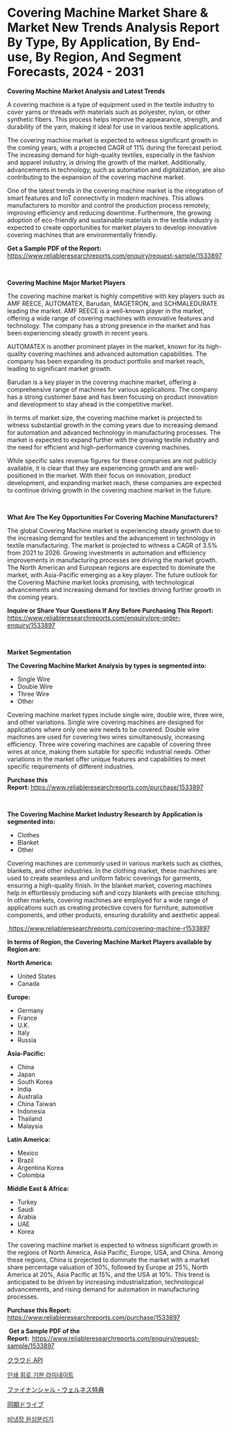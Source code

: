<p><h1>Covering Machine Market Share & Market New Trends Analysis Report By Type, By Application, By End-use, By Region, And Segment Forecasts, 2024 - 2031</h1></p><p><strong>Covering Machine Market Analysis and Latest Trends</strong></p>
<p><p>A covering machine is a type of equipment used in the textile industry to cover yarns or threads with materials such as polyester, nylon, or other synthetic fibers. This process helps improve the appearance, strength, and durability of the yarn, making it ideal for use in various textile applications.</p><p>The covering machine market is expected to witness significant growth in the coming years, with a projected CAGR of 11% during the forecast period. The increasing demand for high-quality textiles, especially in the fashion and apparel industry, is driving the growth of the market. Additionally, advancements in technology, such as automation and digitalization, are also contributing to the expansion of the covering machine market.</p><p>One of the latest trends in the covering machine market is the integration of smart features and IoT connectivity in modern machines. This allows manufacturers to monitor and control the production process remotely, improving efficiency and reducing downtime. Furthermore, the growing adoption of eco-friendly and sustainable materials in the textile industry is expected to create opportunities for market players to develop innovative covering machines that are environmentally friendly.</p></p>
<p><strong>Get a Sample PDF of the Report:&nbsp;</strong> <a href="https://www.reliableresearchreports.com/enquiry/request-sample/1533897">https://www.reliableresearchreports.com/enquiry/request-sample/1533897</a></p>
<p>&nbsp;</p>
<p><strong>Covering Machine Major Market Players</strong></p>
<p><p>The covering machine market is highly competitive with key players such as AMF REECE, AUTOMATEX, Barudan, MAGETRON, and SCHMALEDURATE leading the market. AMF REECE is a well-known player in the market, offering a wide range of covering machines with innovative features and technology. The company has a strong presence in the market and has been experiencing steady growth in recent years.</p><p>AUTOMATEX is another prominent player in the market, known for its high-quality covering machines and advanced automation capabilities. The company has been expanding its product portfolio and market reach, leading to significant market growth.</p><p>Barudan is a key player in the covering machine market, offering a comprehensive range of machines for various applications. The company has a strong customer base and has been focusing on product innovation and development to stay ahead in the competitive market.</p><p>In terms of market size, the covering machine market is projected to witness substantial growth in the coming years due to increasing demand for automation and advanced technology in manufacturing processes. The market is expected to expand further with the growing textile industry and the need for efficient and high-performance covering machines.</p><p>While specific sales revenue figures for these companies are not publicly available, it is clear that they are experiencing growth and are well-positioned in the market. With their focus on innovation, product development, and expanding market reach, these companies are expected to continue driving growth in the covering machine market in the future.</p></p>
<p>&nbsp;</p>
<p><strong>What Are The Key Opportunities For Covering Machine Manufacturers?</strong></p>
<p><p>The global Covering Machine market is experiencing steady growth due to the increasing demand for textiles and the advancement in technology in textile manufacturing. The market is projected to witness a CAGR of 3.5% from 2021 to 2026. Growing investments in automation and efficiency improvements in manufacturing processes are driving the market growth. The North American and European regions are expected to dominate the market, with Asia-Pacific emerging as a key player. The future outlook for the Covering Machine market looks promising, with technological advancements and increasing demand for textiles driving further growth in the coming years.</p></p>
<p><strong>Inquire or Share Your Questions If Any Before Purchasing This Report:</strong> <a href="https://www.reliableresearchreports.com/enquiry/pre-order-enquiry/1533897">https://www.reliableresearchreports.com/enquiry/pre-order-enquiry/1533897</a></p>
<p>&nbsp;</p>
<p><strong>Market Segmentation</strong></p>
<p><strong>The Covering Machine Market Analysis by types is segmented into:</strong></p>
<p><ul><li>Single Wire</li><li>Double Wire</li><li>Three Wire</li><li>Other</li></ul></p>
<p><p>Covering machine market types include single wire, double wire, three wire, and other variations. Single wire covering machines are designed for applications where only one wire needs to be covered. Double wire machines are used for covering two wires simultaneously, increasing efficiency. Three wire covering machines are capable of covering three wires at once, making them suitable for specific industrial needs. Other variations in the market offer unique features and capabilities to meet specific requirements of different industries.</p></p>
<p><strong>Purchase this Report:&nbsp;</strong><a href="https://www.reliableresearchreports.com/purchase/1533897">https://www.reliableresearchreports.com/purchase/1533897</a></p>
<p>&nbsp;</p>
<p><strong>The Covering Machine Market Industry Research by Application is segmented into:</strong></p>
<p><ul><li>Clothes</li><li>Blanket</li><li>Other</li></ul></p>
<p><p>Covering machines are commonly used in various markets such as clothes, blankets, and other industries. In the clothing market, these machines are used to create seamless and uniform fabric coverings for garments, ensuring a high-quality finish. In the blanket market, covering machines help in effortlessly producing soft and cozy blankets with precise stitching. In other markets, covering machines are employed for a wide range of applications such as creating protective covers for furniture, automotive components, and other products, ensuring durability and aesthetic appeal.</p></p>
<p><a href="https://www.reliableresearchreports.com/covering-machine-r1533897">&nbsp;https://www.reliableresearchreports.com/covering-machine-r1533897</a></p>
<p><strong>In terms of Region, the Covering Machine Market Players available by Region are:</strong></p>
<p>
    <p> <strong> North America: </strong>
        <ul>
            <li>United States</li>
            <li>Canada</li>
        </ul>
        </p> 
    <p> <strong> Europe: </strong>
        <ul>
            <li>Germany</li>
            <li>France</li>
            <li>U.K.</li>
            <li>Italy</li>
            <li>Russia</li>
        </ul>
        </p> 
    <p> <strong> Asia-Pacific: </strong>
        <ul>
            <li>China</li>
            <li>Japan</li>
            <li>South Korea</li>
            <li>India</li>
            <li>Australia</li>
            <li>China Taiwan</li>
            <li>Indonesia</li>
            <li>Thailand</li>
            <li>Malaysia</li>
        </ul>
        </p> 
    <p> <strong> Latin America: </strong>
        <ul>
            <li>Mexico</li>
            <li>Brazil</li>
            <li>Argentina Korea</li>
            <li>Colombia</li>
        </ul>
        </p> 
    <p> <strong> Middle East & Africa: </strong>
        <ul>
            <li>Turkey</li>
            <li>Saudi</li>
            <li>Arabia</li>
            <li>UAE</li>
            <li>Korea</li>
        </ul>
    </p>
    </p>
<p><p>The covering machine market is expected to witness significant growth in the regions of North America, Asia Pacific, Europe, USA, and China. Among these regions, China is projected to dominate the market with a market share percentage valuation of 30%, followed by Europe at 25%, North America at 20%, Asia Pacific at 15%, and the USA at 10%. This trend is anticipated to be driven by increasing industrialization, technological advancements, and rising demand for automation in manufacturing processes.</p></p>
<p><strong>Purchase this Report: </strong><a href="https://www.reliableresearchreports.com/purchase/1533897">https://www.reliableresearchreports.com/purchase/1533897</a></p>
<p>&nbsp;<strong>Get a Sample PDF of the Report:&nbsp;&nbsp;</strong><a href="https://www.reliableresearchreports.com/enquiry/request-sample/1533897">https://www.reliableresearchreports.com/enquiry/request-sample/1533897</a></p>
<p><strong></strong></p>
<p><p><a href="https://medium.com/@lorrainethompson10/%E3%82%AF%E3%83%A9%E3%82%A6%E3%83%89api%E5%B8%82%E5%A0%B4-%E7%AB%B6%E4%BA%89%E5%88%86%E6%9E%90-%E5%B8%82%E5%A0%B4%E5%8B%95%E5%90%91-2031%E5%B9%B4%E3%81%BE%E3%81%A7%E3%81%AE%E4%BA%88%E6%B8%AC-6435be3bf6e4">クラウド API</a></p><p><a href="https://medium.com/@gustavorn8776/%EC%9D%B8%EC%87%84%ED%9A%8C%EB%A1%9C%EA%B8%B0%ED%8C%90-%EB%9D%BC%EB%AF%B8%EB%84%A4%EC%9D%B4%ED%8A%B8-%EC%8B%9C%EC%9E%A5-%EA%B7%9C%EB%AA%A8-%EB%B0%8F-%EC%8B%9C%EC%9E%A5-%EB%8F%99%ED%96%A5-%EC%99%84%EC%A0%84%ED%95%9C-%EC%82%B0%EC%97%85-%EA%B0%9C%EC%9A%94-2024%EB%85%84%EB%B6%80%ED%84%B0-2031%EB%85%84%EA%B9%8C%EC%A7%80-49cd00c13eb8">인쇄 회로 기판 라미네이트</a></p><p><a href="https://medium.com/@nicolasrown5/%E8%B2%A1%E5%8B%99%E7%9A%84%E3%81%AA%E5%81%A5%E5%BA%B7%E7%A6%8F%E5%88%A9%E5%8E%9A%E7%94%9F%E5%B8%82%E5%A0%B4%E3%81%AE%E5%B1%95%E6%9C%9B-%E7%94%A3%E6%A5%AD%E6%A6%82%E8%A6%81%E3%81%A8%E4%BA%88%E6%B8%AC-2024%E5%B9%B4%E3%81%8B%E3%82%892031%E5%B9%B4%E3%81%BE%E3%81%A7-4ba2de86a3e1">ファイナンシャル・ウェルネス特典</a></p><p><a href="https://github.com/cbigkbh02719/Market-Research-Report-List-1/blob/main/700324528669.md">同期ドライブ</a></p><p><a href="https://github.com/darrellockm3ytan895656/Market-Research-Report-List-1/blob/main/886869526236.md">비냉장 원심분리기</a></p></p>